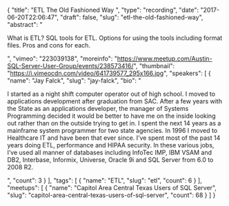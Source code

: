 {
  "title": "ETL The Old Fashioned Way ",
  "type": "recording",
  "date": "2017-06-20T22:06:47",
  "draft": false,
  "slug": "etl-the-old-fashioned-way",
  "abstract": "<p>What is ETL? SQL tools for ETL. Options for using the tools including format files. Pros and cons for each.</p>",
  "vimeo": "223039138",
  "moreinfo": "https://www.meetup.com/Austin-SQL-Server-User-Group/events/238573416/",
  "thumbnail": "https://i.vimeocdn.com/video/641739577_295x166.jpg",
  "speakers": [
    {
      "name": "Jay Falck",
      "slug": "jay-falck",
      "bio": "<p>I started as a night shift computer operator out of high school. I moved to applications development after graduation from SAC. After a few years with the State as an applications developer, the manager of Systems Programming decided it would be better to have me on the inside looking out rather than on the outside trying to get in. I spent the next 14 years as a mainframe system programmer for two state agencies. In 1996 I moved to Healthcare IT and have been that ever since. I’ve spent most of the past 14 years doing ETL, performance and HIPAA security. In these various jobs, I’ve used all manner of databases including InfoTec IMP, IBM VSAM and DB2, Interbase, Informix, Universe, Oracle 9i and SQL Server from 6.0 to 2008 R2.</p>",
      "count": 3
    }
  ],
  "tags": [
    {
      "name": "ETL",
      "slug": "etl",
      "count": 6
    }
  ],
  "meetups": [
    {
      "name": "Capitol Area Central Texas Users of SQL Server",
      "slug": "capitol-area-central-texas-users-of-sql-server",
      "count": 68
    }
  ]
}